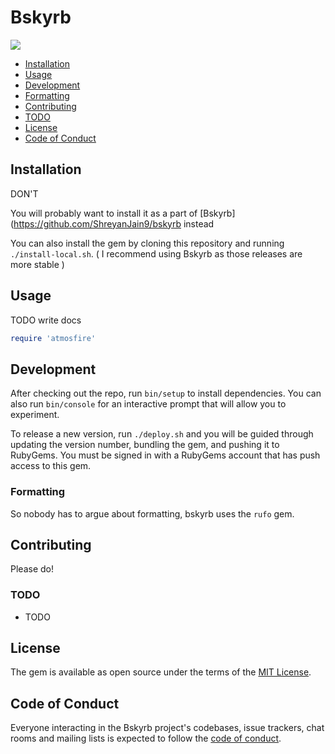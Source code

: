 # Bskyrb
![](https://img.shields.io/github/actions/workflow/status/ShreyanJain9/bskyrb/ruby.yml?style=plastic)

- [Installation](#installation)
- [Usage](#usage)
- [Development](#development)
- [Formatting](#formatting)
- [Contributing](#contributing)
- [TODO](#todo)
- [License](#license)
- [Code of Conduct](#code-of-conduct)

## Installation

DON'T
<!--
Install the gem and add to the application's Gemfile by executing:

    $ bundle add Atmosfire

If bundler is not being used to manage dependencies, install the gem by executing:

    $ gem install Atmosfire -->

You will probably want to install it as a part of [Bskyrb](https://github.com/ShreyanJain9/bskyrb instead

You can also install the gem by cloning this repository and running `./install-local.sh`.
( I recommend using Bskyrb as those releases are more stable )


## Usage

TODO write docs

```ruby
require 'atmosfire'
```

## Development

After checking out the repo, run `bin/setup` to install dependencies. You can also run `bin/console` for an interactive prompt that will allow you to experiment.

 To release a new version, run `./deploy.sh` and you will be guided through updating the version number, bundling the gem, and pushing it to RubyGems. You must be signed in with a RubyGems account that has push access to this gem.

### Formatting

So nobody has to argue about formatting, bskyrb uses the `rufo` gem.

## Contributing

Please do!

### TODO

- TODO

## License

The gem is available as open source under the terms of the [MIT License](https://opensource.org/licenses/MIT).

## Code of Conduct

Everyone interacting in the Bskyrb project's codebases, issue trackers, chat rooms and mailing lists is expected to follow the [code of conduct](https://github.com/[USERNAME]/bskyrb/blob/master/CODE_OF_CONDUCT.md).

